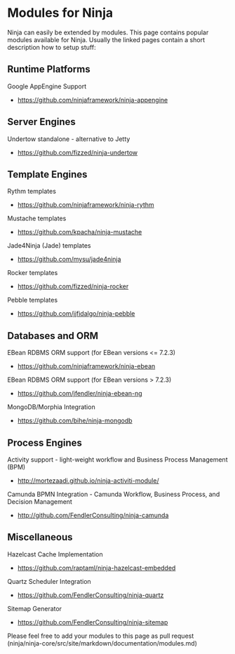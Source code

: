Modules for Ninja
=================

Ninja can easily be extended by modules. This page contains popular modules
available for Ninja. Usually the linked pages contain
a short description how to setup stuff:


Runtime Platforms
-----------------

Google AppEngine Support

 * https://github.com/ninjaframework/ninja-appengine
 

Server Engines
--------------

Undertow standalone - alternative to Jetty

 * https://github.com/fizzed/ninja-undertow


Template Engines 
----------------

Rythm templates

 * https://github.com/ninjaframework/ninja-rythm
 
Mustache templates

 * https://github.com/kpacha/ninja-mustache

Jade4Ninja (Jade) templates

 * https://github.com/mysu/jade4ninja

Rocker templates

 * https://github.com/fizzed/ninja-rocker
 
Pebble templates

 * https://github.com/jjfidalgo/ninja-pebble
 

Databases and ORM
-----------------

EBean RDBMS ORM support (for EBean versions <= 7.2.3)

 * https://github.com/ninjaframework/ninja-ebean
 
EBean RDBMS ORM support (for EBean versions > 7.2.3)

 * https://github.com/jfendler/ninja-ebean-ng
 
MongoDB/Morphia Integration

 * https://github.com/bihe/ninja-mongodb


Process Engines
---------------

Activity support - light-weight workflow and Business Process Management (BPM)

 * http://mortezaadi.github.io/ninja-activiti-module/ 

Camunda BPMN Integration - Camunda Workflow, Business Process, and Decision Management 

 * http://github.com/FendlerConsulting/ninja-camunda


Miscellaneous
-------------

Hazelcast Cache Implementation

 * https://github.com/raptaml/ninja-hazelcast-embedded
 
Quartz Scheduler Integration

 * https://github.com/FendlerConsulting/ninja-quartz
 
Sitemap Generator

 * https://github.com/FendlerConsulting/ninja-sitemap
 

<div class="alert alert-info">
Please feel free to add your modules to this page as pull request 
(ninja/ninja-core/src/site/markdown/documentation/modules.md)
</div>

